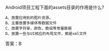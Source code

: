 Android项目工程下面的assets目录的作用是什么?
```  
A、放置应用到的图片资源。
B、主要放置多媒体等数据文件
C、放置字符串，颜色，数组等常量数据
D、放置一些与UI相应的布局文件，都是xml文件
```

答案：B

